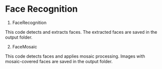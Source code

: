 # Face Recognition
1. FaceRecognition
   
This code detects and extracts faces. The extracted faces are saved in the output folder.

2. FaceMosaic
   
This code detects faces and applies mosaic processing. Images with mosaic-covered faces are saved in the output folder.
